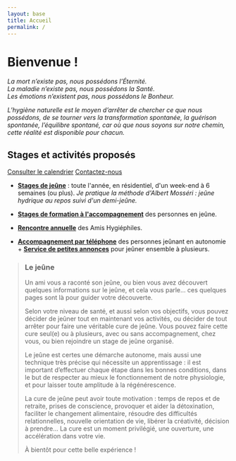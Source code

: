 ```yaml
---
layout: base
title: Accueil
permalink: /
---
```


# Bienvenue !

*La mort n’existe pas, nous possédons l’Éternité.  
La maladie n’existe pas, nous possédons la Santé.  
Les émotions n’existent pas, nous possédons le Bonheur.*

*L’hygiène naturelle est le moyen d’arrêter de chercher ce que nous possédons, de se tourner vers la transformation spontanée, la guérison spontanée, l’équilibre spontané, car où que nous soyons sur notre chemin, cette réalité est disponible pour chacun.*


## Stages et activités proposés

<div id="boutons">
	<a class="bouton" href="/calendrier.html">Consulter le calendrier</a>
	<a class="bouton" href="/contact.html">Contactez-nous</a>
</div>

- **[Stages de jeûne](/stages-de-jeune.html)** : toute l'année, en résidentiel, d'un week-end à 6 semaines (ou plus). *Je pratique la méthode d'Albert Mosséri : jeûne hydrique au repos suivi d'un demi-jeûne.*

- **[Stages de formation à l'accompagnement](/formation.html)** des personnes en jeûne.

- **[Rencontre annuelle](/calendrier.html)** des Amis Hygiéphiles.

- **[Accompagnement par téléphone](/jeune-autonome.html)** des personnes jeûnant en autonomie + **[Service de petites annonces](/jeune-autonome.html)** pour jeûner ensemble à plusieurs.

>### Le jeûne
>Un ami vous a raconté son jeûne, ou bien vous avez découvert quelques informations sur le jeûne, et cela vous parle… ces quelques pages sont là pour guider votre découverte.
>
>Selon votre niveau de santé, et aussi selon vos objectifs, vous pouvez décider de jeûner tout en maintenant vos activités, ou décider de tout arrêter pour faire une véritable cure de jeûne. Vous pouvez faire cette cure seul(e) ou à plusieurs, avec ou sans accompagnement, chez vous, ou bien rejoindre un stage de jeûne organisé.
>
>Le jeûne est certes une démarche autonome, mais aussi une technique très précise qui nécessite un apprentissage : il est important d’effectuer chaque étape dans les bonnes conditions, dans le but de respecter au mieux le fonctionnement de notre physiologie, et pour laisser toute amplitude à la régénérescence.
>
>La cure de jeûne peut avoir toute motivation : temps de repos et de retraite, prises de conscience, provoquer et aider la détoxination, faciliter le changement alimentaire, résoudre des difficultés relationnelles, nouvelle orientation de vie, libérer la créativité, décision à prendre... La cure est un moment privilégié, une ouverture, une accélération dans votre vie.
>
>À bientôt pour cette belle expérience !